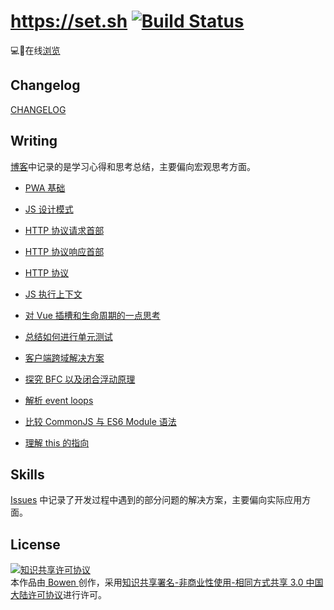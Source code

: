 # https://set.sh [![Build Status](https://travis-ci.org/lbwa/lbwa.github.io.svg?branch=vue)](https://travis-ci.org/lbwa/lbwa.github.io)

💻📑在线[浏览][blog]

## Changelog

[CHANGELOG](./CHANGELOG.md)

## Writing

[博客][blog]中记录的是学习心得和思考总结，主要偏向宏观思考方面。

- [PWA 基础][pwa-fundamentals]

[pwa-fundamentals]:https://set.sh/blog/writings/pwa-fundamentals/

- [JS 设计模式][js-design-patter]

[js-design-patter]:https://set.sh/blog/writings/js-design-pattern/

- [HTTP 协议请求首部][http-request]

[http-request]:https://set.sh/blog/writings/http-request/

- [HTTP 协议响应首部][http-response]

[http-response]:https://set.sh/blog/writings/http-response/

- [HTTP 协议][http-protocol]

[http-protocol]:https://set.sh/blog/writings/http-protocol/

- [JS 执行上下文][execution-context]

[execution-context]:https://set.sh/blog/writings/execution-context/

- [对 Vue 插槽和生命周期的一点思考][vue-lifecycle-and-slots]

[vue-lifecycle-and-slots]:https://set.sh/blog/writings/vue-lifecycle-and-slots/

- [总结如何进行单元测试][vue-unit-test]

[vue-unit-test]:https://set.sh/blog/writings/learning-vue-unit-test/

- [客户端跨域解决方案][cross-domain-solution]

[cross-domain-solution]:https://set.sh/blog/writings/cross-domain-solution/

- [探究 BFC 以及闭合浮动原理][css-bfc]

[css-bfc]:https://set.sh/blog/writings/css-bfc/

- [解析 event loops][event-loop]

[event-loop]:https://set.sh/blog/writings/event-loop/

- [比较 CommonJS 与 ES6 Module 语法][compare-cjs-with-esm]

[compare-cjs-with-esm]:https://set.sh/blog/writings/compare-commonjs-with-esm/

- [理解 this 的指向][understand-this]

[understand-this]:https://set.sh/blog/writings/keyword-this/

## Skills

[Issues][issues] 中记录了开发过程中遇到的部分问题的解决方案，主要偏向实际应用方面。

[blog]:https://set.sh

[issues]:https://github.com/lbwa/lbwa.github.io/issues

## License

<a rel="license" href="http://creativecommons.org/licenses/by-nc-sa/3.0/cn/"><img alt="知识共享许可协议" style="border-width:0" src="http://i.creativecommons.org/l/by-nc-sa/3.0/cn/88x31.png" /></a><br />本作品由<a href="https://github.com/lbwa"> Bowen </a>创作，采用<a rel="license" href="http://creativecommons.org/licenses/by-nc-sa/3.0/cn/">知识共享署名-非商业性使用-相同方式共享 3.0 中国大陆许可协议</a>进行许可。
